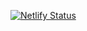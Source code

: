 [![Netlify Status](https://api.netlify.com/api/v1/badges/c3179b9f-7c9b-4e42-b736-b68b6e16f7d7/deploy-status)](https://app.netlify.com/sites/shimmering-bombolone-126d70/deploys)
